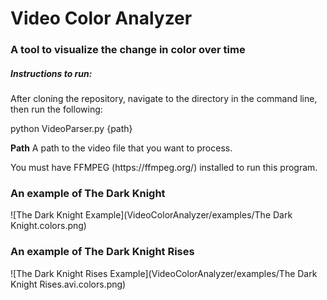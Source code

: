 # Video Color Analyzer
<h3> A tool to visualize the change in color over time </h3>

<h5>Instructions to run:</h5>

<p>After cloning the repository, navigate to the directory in the command line, then run the following:</p>
<p>python VideoParser.py {path}</p>

<p><b>Path</b> A path to the video file that you want to process.</p>

<p>You must have FFMPEG (https://ffmpeg.org/) installed to run this program.</p>


<h3>An example of The Dark Knight</h3>
![The Dark Knight Example](VideoColorAnalyzer/examples/The Dark Knight.colors.png)

<h3>An example of The Dark Knight Rises</h3>
![The Dark Knight Rises Example](VideoColorAnalyzer/examples/The Dark Knight Rises.avi.colors.png)
